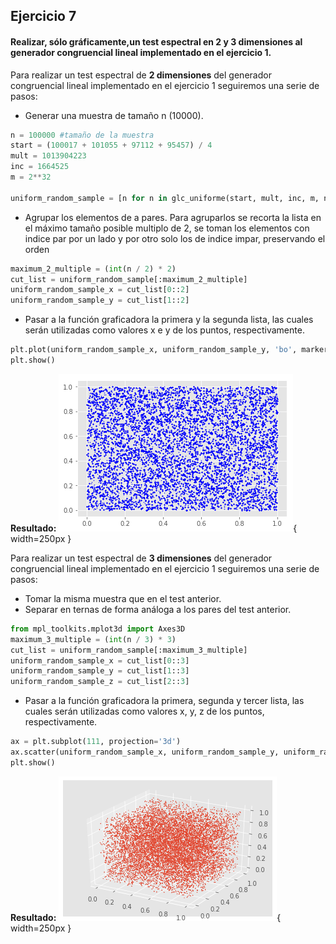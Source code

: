 ## Ejercicio 7
#### Realizar, sólo gráficamente,un test espectral en 2 y 3 dimensiones al generador congruencial lineal implementado en el ejercicio 1.
Para realizar un test espectral de **2 dimensiones** del generador congruencial lineal implementado en el ejercicio 1 seguiremos una serie de pasos:
- Generar una muestra de tamaño n ($10000$).
```python
n = 100000 #tamaño de la muestra
start = (100017 + 101055 + 97112 + 95457) / 4
mult = 1013904223
inc = 1664525
m = 2**32

uniform_random_sample = [n for n in glc_uniforme(start, mult, inc, m, n)]
```
- Agrupar los elementos de a pares. Para agruparlos se recorta la lista en el máximo tamaño posible multiplo de 2, se toman los elementos con indice par por un lado y por otro solo los de indice impar, preservando el orden
```python
maximum_2_multiple = (int(n / 2) * 2)
cut_list = uniform_random_sample[:maximum_2_multiple]
uniform_random_sample_x = cut_list[0::2]
uniform_random_sample_y = cut_list[1::2]
```

- Pasar a la función graficadora la primera y la segunda lista, las cuales serán utilizadas como valores x e y de los puntos, respectivamente.
```python
plt.plot(uniform_random_sample_x, uniform_random_sample_y, 'bo', markersize=0.5)
plt.show()
```
**Resultado:**
![Test espectral dos dimensiones](test_espectral-2d.png){ width=250px }

Para realizar un test espectral de **3 dimensiones** del generador congruencial lineal implementado en el ejercicio 1 seguiremos una serie de pasos:
- Tomar la misma muestra que en el test anterior.
- Separar en ternas de forma análoga a los pares del test anterior.
```python 
from mpl_toolkits.mplot3d import Axes3D
maximum_3_multiple = (int(n / 3) * 3)
cut_list = uniform_random_sample[:maximum_3_multiple] 
uniform_random_sample_x = cut_list[0::3]
uniform_random_sample_y = cut_list[1::3]
uniform_random_sample_z = cut_list[2::3]
```
- Pasar a la función graficadora la primera, segunda y tercer lista, las cuales serán utilizadas como valores x, y, z de los puntos, respectivamente.

```python 
ax = plt.subplot(111, projection='3d')
ax.scatter(uniform_random_sample_x, uniform_random_sample_y, uniform_random_sample_z, s=0.5)
plt.show()
```
**Resultado:**
![Test espectral dos dimensiones](test_espectral-3d.png){ width=250px }